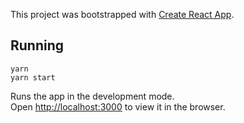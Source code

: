 This project was bootstrapped with [Create React App](https://github.com/facebook/create-react-app).

## Running
```shell
yarn
yarn start
```

Runs the app in the development mode.\
Open [http://localhost:3000](http://localhost:3000) to view it in the browser.
